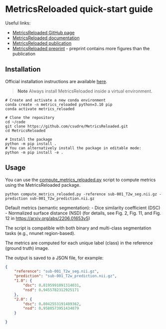 # MetricsReloaded quick-start guide

Useful links:
- [MetricsReloaded GitHub page](https://github.com/Project-MONAI/MetricsReloaded)
- [MetricsReloaded documentation](https://metricsreloaded.readthedocs.io/en/latest/)
- [MetricsReloaded publication](https://www.nature.com/articles/s41592-023-02151-z)
- [MetricsReloaded preprint](https://arxiv.org/pdf/2206.01653v5.pdf) - preprint contains more figures than the publication

## Installation

Official installation instructions are available [here](https://github.com/Project-MONAI/MetricsReloaded?tab=readme-ov-file#installation).

> **Note**
> Always install MetricsReloaded inside a virtual environment.

```
# Create and activate a new conda environment
conda create -n metrics_reloaded python=3.10 pip
conda activate metrics_reloaded

# Clone the repository
cd ~/code
git clone https://github.com/csudre/MetricsReloaded.git
cd MetricsReloaded

# Install the package
python -m pip install .
# You can alternatively install the package in editable mode:
python -m pip install -e .
```

## Usage

You can use the [compute_metrics_reloaded.py](../compute_metrics/compute_metrics_reloaded.py) script to compute metrics using the MetricsReloaded package.

```commandline
python compute_metrics_reloaded.py -reference sub-001_T2w_seg.nii.gz -prediction sub-001_T2w_prediction.nii.gz 
```

Default metrics (semantic segmentation):
    - Dice similarity coefficient (DSC)
    - Normalized surface distance (NSD)
(for details, see Fig. 2, Fig. 11, and Fig. 12 in https://arxiv.org/abs/2206.01653v5)

The script is compatible with both binary and multi-class segmentation tasks (e.g., nnunet region-based).

The metrics are computed for each unique label (class) in the reference (ground truth) image.

The output is saved to a JSON file, for example:

```json
{
    "reference": "sub-001_T2w_seg.nii.gz",
    "prediction": "sub-001_T2w_prediction.nii.gz",
    "1.0": {
        "dsc": 0.8195991091314031,
        "nsd": 0.9455782312925171
    },
    "2.0": {
        "dsc": 0.8042553191489362,
        "nsd": 0.9580573951434879
    }

}
```